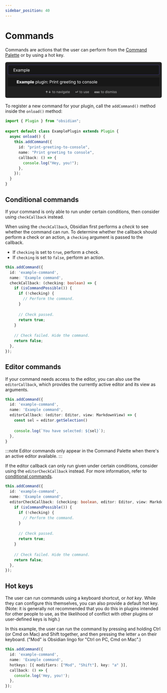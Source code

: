 ```yaml
---
sidebar_position: 40
---
```


# Commands

Commands are actions that the user can perform from the [Command Palette](https://help.obsidian.md/Plugins/Command+palette) or by using a hot key.

![Command](../static/img/command.png)

To register a new command for your plugin, call the `addCommand()` method inside the `onload()` method:

```ts title="main.ts" {5-11}
import { Plugin } from "obsidian";

export default class ExamplePlugin extends Plugin {
  async onload() {
    this.addCommand({
      id: "print-greeting-to-console",
      name: "Print greeting to console",
      callback: () => {
        console.log("Hey, you!");
      },
    });
  }
}
```

## Conditional commands

If your command is only able to run under certain conditions, then consider using `checkCallback` instead.

When using the `checkCallback`, Obsidian first performs a _check_ to see whether the command can run. To determine whether the callback should perform a check or an action, a `checking` argument is passed to the callback.

- If `checking` is set to `true`, perform a check.
- If `checking` is set to `false`, perform an action.

```ts {4,6-8,11,15}
this.addCommand({
  id: 'example-command',
  name: 'Example command',
  checkCallback: (checking: boolean) => {
    if (isCommandPossible()) {
      if (!checking) {
        // Perform the command.
      }

      // Check passed.
      return true;
    }

    // Check failed. Hide the command.
    return false;
  },
});
```

## Editor commands

If your command needs access to the editor, you can also use the `editorCallback`, which provides the currently active editor and its view as arguments.

```ts {4}
this.addCommand({
  id: 'example-command',
  name: 'Example command',
  editorCallback: (editor: Editor, view: MarkdownView) => {
    const sel = editor.getSelection()

    console.log(`You have selected: ${sel}`);
  },
}
```

:::note
Editor commands only appear in the Command Palette when there's an active editor available.
:::

If the editor callback can only run given under certain conditions, consider using the `editorCheckCallback` instead. For more information, refer to [conditional commands](#conditional-commands).

```ts {4}
this.addCommand({
  id: 'example-command',
  name: 'Example command',
  editorCheckCallback: (checking: boolean, editor: Editor, view: MarkdownView) => {
    if (isCommandPossible()) {
      if (!checking) {
        // Perform the command.
      }

      // Check passed.
      return true;
    }

    // Check failed. Hide the command.
    return false;
  },
});
```

## Hot keys

The user can run commands using a keyboard shortcut, or _hot key_. While they can configure this themselves, you can also provide a default hot key.  (Note: it is generally not recommended that you do this in plugins intended for other people to use, as the likelihood of conflict with other plugins or user-defined keys is high.)

In this example, the user can run the command by pressing and holding Ctrl (or Cmd on Mac) and Shift together, and then pressing the letter `a` on their keyboard.  ("Mod" is Obsidian lingo for "Ctrl on PC, Cmd on Mac".)

```ts {4}
this.addCommand({
  id: 'example-command',
  name: 'Example command',
  hotkeys: [{ modifiers: ["Mod", "Shift"], key: "a" }],
  callback: () => {
    console.log('Hey, you!');
  },
});
```

